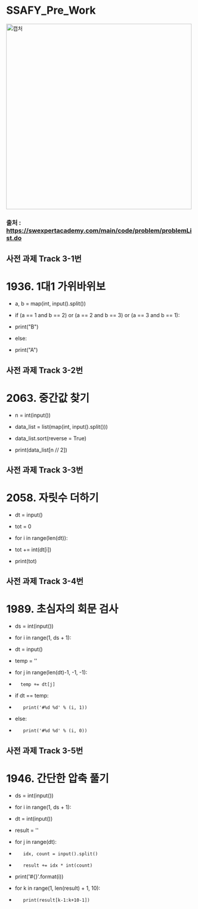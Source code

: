 # SSAFY_Pre_Work

<img width="497" alt="캡처" src="https://user-images.githubusercontent.com/104968672/179360271-7d088723-87a0-412d-91ee-427bb2962850.PNG">

### 출처 : https://swexpertacademy.com/main/code/problem/problemList.do


## 사전 과제 Track 3-1번
# 1936. 1대1 가위바위보
* a, b = map(int, input().split())

* if (a == 1 and b == 2) or (a == 2 and b == 3) or (a == 3 and b == 1):
* print("B")
* else:
* print("A")


## 사전 과제 Track 3-2번
# 2063. 중간값 찾기
* n = int(input())
* data_list = list(map(int, input().split()))

* data_list.sort(reverse = True)
* print(data_list[n // 2])


## 사전 과제 Track 3-3번
# 2058. 자릿수 더하기
* dt = input()
* tot = 0

* for i in range(len(dt)):
* tot += int(dt[i])
    
* print(tot)


## 사전 과제 Track 3-4번
# 1989. 초심자의 회문 검사
* ds = int(input())

* for i in range(1, ds + 1):
*    dt = input()
*  temp = ''
*    for j in range(len(dt)-1, -1, -1):
*       temp += dt[j]
        
*    if dt == temp:
*        print('#%d %d' % (i, 1))
*    else:
*        print('#%d %d' % (i, 0))


## 사전 과제 Track 3-5번
# 1946. 간단한 압축 풀기
* ds = int(input())

* for i in range(1, ds + 1):
*    dt = int(input())
*    result = ''
*    for j in range(dt):
*        idx, count = input().split()
*        result += idx * int(count)
*    print('#{}'.format(i))
*    for k in range(1, len(result) + 1, 10):
*        print(result[k-1:k+10-1])